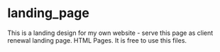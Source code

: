 # landing_page
This is a landing design for my own website - serve this page as client renewal landing page. HTML Pages. 
It is free to use this files. 
